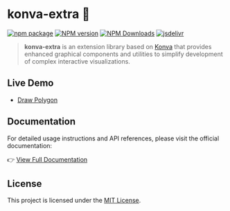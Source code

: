# konva-extra 🎨

[![npm package](https://nodei.co/npm/konva-extra.png?downloads=true&downloadRank=true&stars=true)](https://www.npmjs.com/package/konva-extra)
[![NPM version](https://img.shields.io/npm/v/konva-extra.svg?style=flat)](https://npmjs.org/package/konva-extra)
[![NPM Downloads](https://img.shields.io/npm/dm/konva-extra.svg?style=flat)](https://npmjs.org/package/konva-extra)
[![jsdelivr](https://data.jsdelivr.com/v1/package/npm/konva-extra/badge)](https://www.jsdelivr.com/package/npm/konva-extra)

> **konva-extra** is an extension library based on [Konva](https://konvajs.org/) that provides enhanced graphical components and utilities to simplify development of complex interactive visualizations.

## Live Demo

- [Draw Polygon](https://fengxinming.github.io/konva-extra/modules/konva-extra/last-section-dash-line#draw-polygon)

## Documentation

For detailed usage instructions and API references, please visit the official documentation:

👉 [View Full Documentation](https://fengxinming.github.io/konva-extra/modules/konva-extra/)

## License

This project is licensed under the [MIT License](LICENSE).
